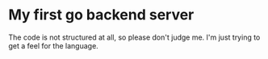 # My first go backend server
The code is not structured at all, so please don't judge me. I'm just trying to get a feel for the language.